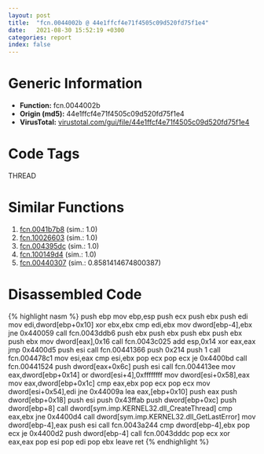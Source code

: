 ```yaml
---
layout: post
title:  "fcn.0044002b @ 44e1ffcf4e71f4505c09d520fd75f1e4"
date:   2021-08-30 15:52:19 +0300
categories: report
index: false
---
```


# Generic Information
- **Function:** fcn.0044002b
- **Origin (md5):** 44e1ffcf4e71f4505c09d520fd75f1e4
- **VirusTotal:** [virustotal.com/gui/file/44e1ffcf4e71f4505c09d520fd75f1e4][virustotal_ref]

# Code Tags
<span class="tag" id="THREAD">THREAD</span>


# Similar Functions

1. [fcn.0041b7b8][similar_1_ref] (sim.: 1.0)
2. [fcn.10026603][similar_2_ref] (sim.: 1.0)
3. [fcn.004395dc][similar_3_ref] (sim.: 1.0)
4. [fcn.100149d4][similar_4_ref] (sim.: 1.0)
5. [fcn.00440307][similar_5_ref] (sim.: 0.8581414674800387)


# Disassembled Code

{% highlight nasm %}
push ebp
mov ebp,esp
push ecx
push ebx
push edi
mov edi,dword[ebp+0x10]
xor ebx,ebx
cmp edi,ebx
mov dword[ebp-4],ebx
jne 0x440059
call fcn.0043ddb6
push ebx
push ebx
push ebx
push ebx
push ebx
mov dword[eax],0x16
call fcn.0043c025
add esp,0x14
xor eax,eax
jmp 0x4400d5
push esi
call fcn.00441366
push 0x214
push 1
call fcn.004478c1
mov esi,eax
cmp esi,ebx
pop ecx
pop ecx
je 0x4400bd
call fcn.00441524
push dword[eax+0x6c]
push esi
call fcn.004413ee
mov eax,dword[ebp+0x14]
or dword[esi+4],0xffffffff
mov dword[esi+0x58],eax
mov eax,dword[ebp+0x1c]
cmp eax,ebx
pop ecx
pop ecx
mov dword[esi+0x54],edi
jne 0x44009a
lea eax,[ebp+0x10]
push eax
push dword[ebp+0x18]
push esi
push 0x43ffab
push dword[ebp+0xc]
push dword[ebp+8]
call dword[sym.imp.KERNEL32.dll_CreateThread]
cmp eax,ebx
jne 0x4400d4
call dword[sym.imp.KERNEL32.dll_GetLastError]
mov dword[ebp-4],eax
push esi
call fcn.0043a244
cmp dword[ebp-4],ebx
pop ecx
je 0x4400d2
push dword[ebp-4]
call fcn.0043dddc
pop ecx
xor eax,eax
pop esi
pop edi
pop ebx
leave
ret
{% endhighlight %}


[similar_1_ref]: /report/fcn.0041b7b8@0aa2d73a5300dff2412388945614b507
[similar_2_ref]: /report/fcn.10026603@481b545f5c18f2fce1caac67ddc419e8
[similar_3_ref]: /report/fcn.004395dc@7b00dd8f2abf54a73bfb09681334ff78
[similar_4_ref]: /report/fcn.100149d4@4c3818fdf32d89a09257dbc9d3e142ea
[similar_5_ref]: /report/fcn.00440307@ba5ec83721de3ca10b3c9583f3b2c6a1
[virustotal_ref]: https://www.virustotal.com/gui/file/44e1ffcf4e71f4505c09d520fd75f1e4